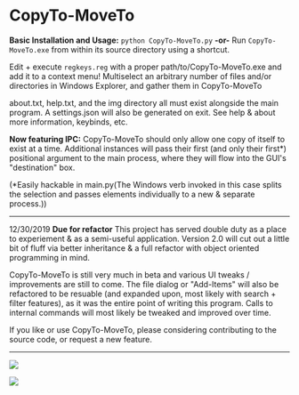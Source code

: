 # CopyTo-MoveTo

**Basic Installation and Usage:**
`python CopyTo-MoveTo.py`
**-or-**
Run `CopyTo-MoveTo.exe` from within its source directory using a shortcut.

Edit + execute `regkeys.reg` with a proper path/to/CopyTo-MoveTo.exe and add it to a context menu! Multiselect an arbitrary number of files and/or directories in Windows Explorer, and gather them in CopyTo-MoveTo

about.txt, help.txt, and the img directory all must exist alongside the main program. A settings.json will also be generated on exit. See help & about more information, keybinds, etc.

**Now featuring IPC:** CopyTo-MoveTo should only allow one copy of itself to exist at a time. Additional instances will pass their first (and only their first*) positional argument to the main process, where they will flow into the GUI's "destination" box.

(*Easily hackable in main.py(The Windows verb invoked in this case splits the selection and passes elements individually to a new & separate process.))

***
12/30/2019
**Due for refactor** 
This project has served double duty as a place to experiement & as a semi-useful application. Version 2.0 will cut out a little bit of fluff via better inheritance & a full refactor with object oriented programming in mind.

CopyTo-MoveTo is still very much in beta and various UI tweaks / improvements are still to come. The file dialog or "Add-Items" will also be refactored to be resuable (and expanded upon, most likely with search + filter features), as it was the entire point of writing this program. Calls to internal commands will most likely be tweaked and improved over time.

If you like or use CopyTo-MoveTo, please considering contributing to the source code, or request a new feature.
***
![](https://i.imgur.com/MVXhTZD.png)

![](https://i.imgur.com/W6G068f.png)
